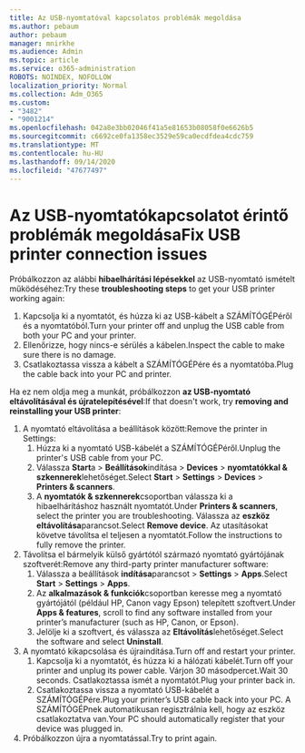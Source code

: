 ```yaml
---
title: Az USB-nyomtatóval kapcsolatos problémák megoldása
ms.author: pebaum
author: pebaum
manager: mnirkhe
ms.audience: Admin
ms.topic: article
ms.service: o365-administration
ROBOTS: NOINDEX, NOFOLLOW
localization_priority: Normal
ms.collection: Adm_O365
ms.custom:
- "3482"
- "9001214"
ms.openlocfilehash: 042a8e3bb02046f41a5e81653b08058f0e6626b5
ms.sourcegitcommit: c6692ce0fa1358ec3529e59ca0ecdfdea4cdc759
ms.translationtype: MT
ms.contentlocale: hu-HU
ms.lasthandoff: 09/14/2020
ms.locfileid: "47677497"
---
```

# <a name="fix-usb-printer-connection-issues"></a><span data-ttu-id="b6085-102">Az USB-nyomtatókapcsolatot érintő problémák megoldása</span><span class="sxs-lookup"><span data-stu-id="b6085-102">Fix USB printer connection issues</span></span>

<span data-ttu-id="b6085-103">Próbálkozzon az alábbi **hibaelhárítási lépésekkel** az USB-nyomtató ismételt működéséhez:</span><span class="sxs-lookup"><span data-stu-id="b6085-103">Try these **troubleshooting steps** to get your USB printer working again:</span></span>

1. <span data-ttu-id="b6085-104">Kapcsolja ki a nyomtatót, és húzza ki az USB-kábelt a SZÁMÍTÓGÉPéről és a nyomtatóból.</span><span class="sxs-lookup"><span data-stu-id="b6085-104">Turn your printer off and unplug the USB cable from both your PC and your printer.</span></span>
2. <span data-ttu-id="b6085-105">Ellenőrizze, hogy nincs-e sérülés a kábelen.</span><span class="sxs-lookup"><span data-stu-id="b6085-105">Inspect the cable to make sure there is no damage.</span></span>
3. <span data-ttu-id="b6085-106">Csatlakoztassa vissza a kábelt a SZÁMÍTÓGÉPére és a nyomtatóba.</span><span class="sxs-lookup"><span data-stu-id="b6085-106">Plug the cable back into your PC and printer.</span></span>

<span data-ttu-id="b6085-107">Ha ez nem oldja meg a munkát, próbálkozzon **az USB-nyomtató eltávolításával és újratelepítésével**:</span><span class="sxs-lookup"><span data-stu-id="b6085-107">If that doesn't work, try **removing and reinstalling your USB printer**:</span></span>

1. <span data-ttu-id="b6085-108">A nyomtató eltávolítása a beállítások között:</span><span class="sxs-lookup"><span data-stu-id="b6085-108">Remove the printer in Settings:</span></span>
    1. <span data-ttu-id="b6085-109">Húzza ki a nyomtató USB-kábelét a SZÁMÍTÓGÉPéről.</span><span class="sxs-lookup"><span data-stu-id="b6085-109">Unplug the printer's USB cable from your PC.</span></span>
    2. <span data-ttu-id="b6085-110">Válassza **Start**a  >  **Beállítások**indítása  >  **Devices**  >  **nyomtatókkal & szkennerek**lehetőséget.</span><span class="sxs-lookup"><span data-stu-id="b6085-110">Select **Start** > **Settings** > **Devices** > **Printers & scanners**.</span></span>
    3. <span data-ttu-id="b6085-111">A **nyomtatók & szkennerek**csoportban válassza ki a hibaelhárításhoz használt nyomtatót.</span><span class="sxs-lookup"><span data-stu-id="b6085-111">Under **Printers & scanners**, select the printer you are troubleshooting.</span></span> <span data-ttu-id="b6085-112">Válassza az **eszköz eltávolítása**parancsot.</span><span class="sxs-lookup"><span data-stu-id="b6085-112">Select **Remove device**.</span></span> <span data-ttu-id="b6085-113">Az utasításokat követve távolítsa el teljesen a nyomtatót.</span><span class="sxs-lookup"><span data-stu-id="b6085-113">Follow the instructions to fully remove the printer.</span></span>
2. <span data-ttu-id="b6085-114">Távolítsa el bármelyik külső gyártótól származó nyomtató gyártójának szoftverét:</span><span class="sxs-lookup"><span data-stu-id="b6085-114">Remove any third-party printer manufacturer software:</span></span>
    1. <span data-ttu-id="b6085-115">Válassza a beállítások **indítása**parancsot  >  **Settings**  >  **Apps**.</span><span class="sxs-lookup"><span data-stu-id="b6085-115">Select **Start** > **Settings** > **Apps**.</span></span>
    2. <span data-ttu-id="b6085-116">Az **alkalmazások & funkciók**csoportban keresse meg a nyomtató gyártójától (például HP, Canon vagy Epson) telepített szoftvert.</span><span class="sxs-lookup"><span data-stu-id="b6085-116">Under **Apps & features**, scroll to find any software installed from your printer’s manufacturer (such as HP, Canon, or Epson).</span></span>
    3. <span data-ttu-id="b6085-117">Jelölje ki a szoftvert, és válassza az **Eltávolítás**lehetőséget.</span><span class="sxs-lookup"><span data-stu-id="b6085-117">Select the software and select **Uninstall**.</span></span>
3. <span data-ttu-id="b6085-118">A nyomtató kikapcsolása és újraindítása.</span><span class="sxs-lookup"><span data-stu-id="b6085-118">Turn off and restart your printer.</span></span><br>
    1. <span data-ttu-id="b6085-119">Kapcsolja ki a nyomtatót, és húzza ki a hálózati kábelét.</span><span class="sxs-lookup"><span data-stu-id="b6085-119">Turn off your printer and unplug its power cable.</span></span> <span data-ttu-id="b6085-120">Várjon 30 másodpercet.</span><span class="sxs-lookup"><span data-stu-id="b6085-120">Wait 30 seconds.</span></span> <span data-ttu-id="b6085-121">Csatlakoztassa ismét a nyomtatót.</span><span class="sxs-lookup"><span data-stu-id="b6085-121">Plug your printer back in.</span></span>
    2. <span data-ttu-id="b6085-122">Csatlakoztassa vissza a nyomtató USB-kábelét a SZÁMÍTÓGÉPére.</span><span class="sxs-lookup"><span data-stu-id="b6085-122">Plug your printer’s USB cable back into your PC.</span></span> <span data-ttu-id="b6085-123">A SZÁMÍTÓGÉPnek automatikusan regisztrálnia kell, hogy az eszköz csatlakoztatva van.</span><span class="sxs-lookup"><span data-stu-id="b6085-123">Your PC should automatically register that your device was plugged in.</span></span>
4. <span data-ttu-id="b6085-124">Próbálkozzon újra a nyomtatással.</span><span class="sxs-lookup"><span data-stu-id="b6085-124">Try to print again.</span></span>
